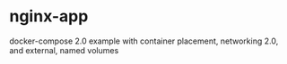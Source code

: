 # nginx-app
docker-compose 2.0 example with container placement, networking 2.0, and external, named volumes
